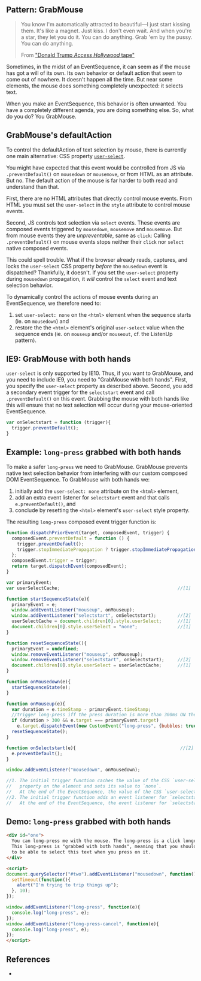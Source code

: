 ## Pattern: GrabMouse

> You know I'm automatically attracted to beautiful—I just start kissing them. 
> It's like a magnet. Just kiss. I don't even wait. And when you're a star, they let you do it. 
> You can do anything. Grab 'em by the pussy. You can do anything.
> 
>   From ["Donald Trump *Access Hollywood* tape"](https://en.wikipedia.org/wiki/Donald_Trump_Access_Hollywood_tape)

Sometimes, in the midst of an EventSequence, it can seem as if the mouse has got a will of its own.
Its own behavior or default action that seem to come out of nowhere.
It doesn't happen all the time.
But near some elements, the mouse does something completely unexpected: it selects text. 

When you make an EventSequence, this behavior is often unwanted. You have a completely different agenda,
you are doing something else. So, what do you do? You GrabMouse.

## GrabMouse's defaultAction

To control the defaultAction of text selection by mouse, there is currently one main alternative:
CSS property [`user-select`](https://developer.mozilla.org/en-US/docs/Web/CSS/user-select).

You might have expected that this event would be controlled from JS via `.preventDefault()`
on `mousedown` or `mousemove`, or from HTML as an attribute. But no. The default action of the mouse 
is far harder to both read and understand than that.

First, there are no HTML attributes that directly control mouse events. 
From HTML you must set the `user-select` in the `style` attribute to control mouse events.
                                            
Second, JS controls text selection via `select` events. These events are
composed events triggered by `mousedown`, `mousemove` and `mousemove`. 
But from mouse events they are *unpreventable*, same as `click`: 
Calling `.preventDefault()` on mouse events stops neither their `click` nor `select` native 
composed events.

This could spell trouble. What if the browser already reads, captures, and locks the 
`user-select` CSS property *before* the `mousedown` event is dispatched? Thankfully, it doesn't. 
If you set the `user-select` property during `mousedown` propagation, it *will* control the 
`select` event and text selection behavior.

To dynamically control the actions of mouse events during an EventSequence, we therefore need to:
1. set `user-select: none` on the `<html>` element when the sequence starts (ie. on `mousedown`) and
2. restore the the `<html>` element's original `user-select` value when the sequence ends 
   (ie. on `mouseup` and/or `mouseout`, cf. the ListenUp pattern). 

## IE9: GrabMouse with both hands

`user-select` is only supported by IE10. Thus, if you want to GrabMouse, and you need to include IE9,
you need to "GrabMouse with both hands". First, you specify the `user-select` property as described above.
Second, you add a secondary event trigger for the `selectstart` event and call `.preventDefault()` on 
this event. Grabbing the mouse with both hands like this will ensure that no text selection will occur 
during your mouse-oriented EventSequence.

```javascript
var onSelectstart = function (trigger){                           
  trigger.preventDefault();
}
```

## Example: `long-press` grabbed with both hands

To make a safer `long-press` we need to GrabMouse. GrabMouse prevents native text selection 
behavior from interfering with our custom composed DOM EventSequence. To GrabMouse with both hands we:
1. initially add the `user-select: none` attribute on the `<html>` element,
2. add an extra event listener for `selectstart` event and that calls `e.preventDefault()`, and
3. conclude by resetting the `<html>` element's `user-select` style property.

The resulting `long-press` composed event trigger function is:

```javascript
function dispatchPriorEvent(target, composedEvent, trigger) {
  composedEvent.preventDefault = function () {
    trigger.preventDefault();
    trigger.stopImmediatePropagation ? trigger.stopImmediatePropagation() : trigger.stopPropagation();
  };
  composedEvent.trigger = trigger;
  return target.dispatchEvent(composedEvent);
}

var primaryEvent;                                               
var userSelectCache;                                            //[1]

function startSequenceState(e){                                 
  primaryEvent = e;                                     
  window.addEventListener("mouseup", onMouseup);             
  window.addEventListener("selectstart", onSelectstart);        //[2]   
  userSelectCache = document.children[0].style.userSelect;      //[1]
  document.children[0].style.userSelect = "none";               //[1]
}

function resetSequenceState(){
  primaryEvent = undefined;                                     
  window.removeEventListener("mouseup", onMouseup);             
  window.removeEventListener("selectstart", onSelectstart);     //[2]      
  document.children[0].style.userSelect = userSelectCache;      //[1]
}

function onMousedown(e){                                        
  startSequenceState(e);                                             
}

function onMouseup(e){                                          
  var duration = e.timeStamp - primaryEvent.timeStamp;
  //trigger long-press iff the press duration is more than 300ms ON the exact same mouse event target.
  if (duration > 300 && e.target === primaryEvent.target)       
    e.target.dispatchEvent(new CustomEvent("long-press", {bubbles: true, composed: true, detail: duration}));
  resetSequenceState();                                         
}

function onSelectstart(e){                                       //[2]
  e.preventDefault();
}

window.addEventListener("mousedown", onMousedown);              

//1. The initial trigger function caches the value of the CSS `user-select` 
//   property on the element and sets its value to `none`.
//   At the end of the EventSequence, the value of the CSS `user-select` is reset. 
//2. The initial trigger function adds an event listener for `selectstart`.
//   At the end of the EventSequence, the event listener for `selectstart` is removed again. 
```

## Demo: `long-press` grabbed with both hands 

```html
<div id="one">
  You can long-press me with the mouse. The long-press is a click longer than 300ms.
  This long-press is "grabbed with both hands", meaning that you should not be able 
  to be able to select this text when you press on it.
</div>

<script>
document.querySelector("#two").addEventListener("mousedown", function(){
  setTimeout(function(){
    alert("I'm trying to trip things up");
  }, 10);
});

window.addEventListener("long-press", function(e){
  console.log("long-press", e);
});
window.addEventListener("long-press-cancel", function(e){
  console.log("long-press", e);
});
</script>
```

## References

 * 